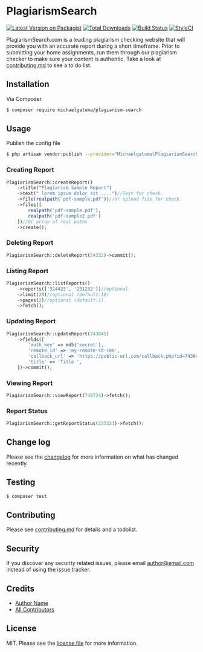 # PlagiarismSearch

[![Latest Version on Packagist][ico-version]][link-packagist]
[![Total Downloads][ico-downloads]][link-downloads]
[![Build Status][ico-travis]][link-travis]
[![StyleCI][ico-styleci]][link-styleci]

PlagiarismSearch.com is a leading plagiarism checking website that will provide you with an accurate report during a short timeframe. Prior to submitting your home assignments, run them through our plagiarism checker to make sure your content is authentic. Take a look at [contributing.md](contributing.md) to see a to do list.

## Installation

Via Composer

``` bash
$ composer require michaelgatuma/plagiarism-search
```

## Usage

Publish the config file

``` bash
$ php artisan vendor:publish --provider="Michaelgatuma\PlagiarismSearch\PlagiarismSearchServiceProvider" --tag="config"
```

### Creating Report

``` php
PlagiarismSearch::createReport()
    ->title("Plagiarism Sample Report")
    ->text(" lorem ipsum dolor sit ....")//Text for check.
    ->file(realpath('pdf-sample.pdf'))//Or upload file for check.
    ->files([
        realpath('pdf-sample.pdf'),
        realpath('pdf-sample2.pdf')
    ])//Or array of real paths
    ->create();
```

### Deleting Report

``` php
PlagiarismSearch::deleteReport(24332)->commit();
```

### Listing Report

``` php
PlagiarismSearch::listReports()
    ->reports(['324423', '231232'])//optional
    ->limit(20)//optional (default:10)
    ->pages(2)//optional (default:1)
    ->fetch();
```

### Updating Report

``` php
PlagiarismSearch::updateReport(743845)
    ->fields([
        'auth_key' => md5('secret'),
        'remote_id' => 'my-remote-id-100',
        'callback_url' => 'https://public-url.com/callback.php?id=743845',
        'title' => 'Title ',
    ])->commit();
```

### Viewing Report

``` php
PlagiarismSearch::viewReport(746734)->fetch();
```

### Report Status

``` php
PlagiarismSearch::getReportStatus(233231)->fetch();
```

## Change log

Please see the [changelog](changelog.md) for more information on what has changed recently.

## Testing

``` bash
$ composer test
```

## Contributing

Please see [contributing.md](contributing.md) for details and a todolist.

## Security

If you discover any security related issues, please email author@email.com instead of using the issue tracker.

## Credits

- [Author Name][link-author]
- [All Contributors][link-contributors]

## License

MIT. Please see the [license file](license.md) for more information.

[ico-version]: https://img.shields.io/packagist/v/michaelgatuma/plagiarism-search.svg?style=flat-square
[ico-downloads]: https://img.shields.io/packagist/dt/michaelgatuma/plagiarism-search.svg?style=flat-square
[ico-travis]: https://img.shields.io/travis/michaelgatuma/plagiarism-search/master.svg?style=flat-square
[ico-styleci]: https://styleci.io/repos/12345678/shield

[link-packagist]: https://packagist.org/packages/michaelgatuma/plagiarism-search
[link-downloads]: https://packagist.org/packages/michaelgatuma/plagiarism-search
[link-travis]: https://travis-ci.org/michaelgatuma/plagiarism-search
[link-styleci]: https://styleci.io/repos/12345678
[link-author]: https://github.com/michaelgatuma
[link-contributors]: ../../contributors
